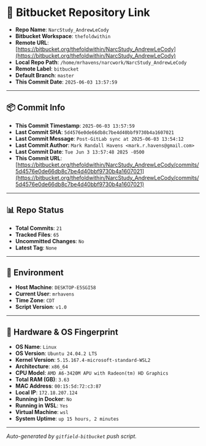 # 🔗 Bitbucket Repository Link

- **Repo Name**: `NarcStudy_AndrewLeCody`
- **Bitbucket Workspace**: `thefoldwithin`
- **Remote URL**: [https://bitbucket.org/thefoldwithin/NarcStudy_AndrewLeCody](https://bitbucket.org/thefoldwithin/NarcStudy_AndrewLeCody)
- **Local Repo Path**: `/home/mrhavens/narcwork/NarcStudy_AndrewLeCody`
- **Remote Label**: `bitbucket`
- **Default Branch**: `master`
- **This Commit Date**: `2025-06-03 13:57:59`

---

## 📦 Commit Info

- **This Commit Timestamp**: `2025-06-03 13:57:59`
- **Last Commit SHA**: `5d4576e0de66db8c7be4d40bbf9730b4a1607021`
- **Last Commit Message**: `Post-GitLab sync at 2025-06-03 13:54:12`
- **Last Commit Author**: `Mark Randall Havens <mark.r.havens@gmail.com>`
- **Last Commit Date**: `Tue Jun 3 13:57:48 2025 -0500`
- **This Commit URL**: [https://bitbucket.org/thefoldwithin/NarcStudy_AndrewLeCody/commits/5d4576e0de66db8c7be4d40bbf9730b4a1607021](https://bitbucket.org/thefoldwithin/NarcStudy_AndrewLeCody/commits/5d4576e0de66db8c7be4d40bbf9730b4a1607021)

---

## 📊 Repo Status

- **Total Commits**: `21`
- **Tracked Files**: `65`
- **Uncommitted Changes**: `No`
- **Latest Tag**: `None`

---

## 🧭 Environment

- **Host Machine**: `DESKTOP-E5SGI58`
- **Current User**: `mrhavens`
- **Time Zone**: `CDT`
- **Script Version**: `v1.0`

---

## 🧬 Hardware & OS Fingerprint

- **OS Name**: `Linux`
- **OS Version**: `Ubuntu 24.04.2 LTS`
- **Kernel Version**: `5.15.167.4-microsoft-standard-WSL2`
- **Architecture**: `x86_64`
- **CPU Model**: `AMD A6-3420M APU with Radeon(tm) HD Graphics`
- **Total RAM (GB)**: `3.63`
- **MAC Address**: `00:15:5d:72:c3:87`
- **Local IP**: `172.18.207.124`
- **Running in Docker**: `No`
- **Running in WSL**: `Yes`
- **Virtual Machine**: `wsl`
- **System Uptime**: `up 15 hours, 2 minutes`

---

_Auto-generated by `gitfield-bitbucket` push script._
